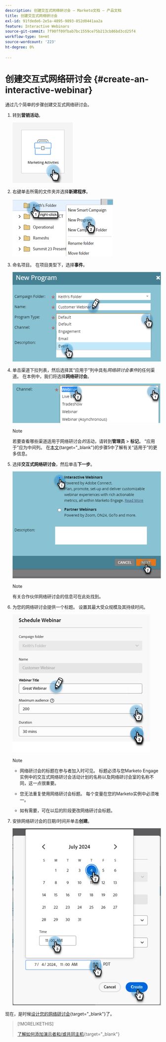 ```yaml
---
description: 创建交互式网络研讨会 — Marketo文档 — 产品文档
title: 创建交互式网络研讨会
exl-id: 91fdede6-2e5a-4895-9893-852d0441aa2a
feature: Interactive Webinars
source-git-commit: 7f90ff09fbab7bc1559ce75b213cb86bd3cd25f4
workflow-type: tm+mt
source-wordcount: '223'
ht-degree: 0%

---
```


# 创建交互式网络研讨会 {#create-an-interactive-webinar}

通过几个简单的步骤创建交互式网络研讨会。

1. 转到&#x200B;**营销活动**。

   ![](assets/create-an-interactive-webinar-1.png)

1. 右键单击所需的文件夹并选择&#x200B;**新建程序**。

   ![](assets/create-an-interactive-webinar-2.png)

1. 命名项目。 在项目类型下，选择&#x200B;**事件**。

   ![](assets/create-an-interactive-webinar-3.png)

1. 单击渠道下拉列表，然后选择其“应用于”列中具有&#x200B;_网络研讨会事件_&#x200B;的任何渠道。 在本例中，我们将选择&#x200B;**网络研讨会**。

   ![](assets/create-an-interactive-webinar-4.png)

   >[!NOTE]
   >
   >若要查看哪些渠道适用于网络研讨会&#x200B;_的_&#x200B;活动，请转到&#x200B;**管理员** > **标记**。 “应用于”应为中间列。 在[本文](/help/marketo/product-docs/administration/tags/create-a-program-channel.md){target="_blank"}的步骤5中了解有关“适用于”的更多信息。

1. 选择&#x200B;**交互式网络研讨会**，然后单击&#x200B;**下一步**。

   ![](assets/create-an-interactive-webinar-5.png)

   >[!NOTE]
   >
   >有关合作伙伴网络研讨会的信息可在此处找到。

1. 为您的网络研讨会提供一个标题。 设置其最大受众规模及其持续时间。

   ![](assets/create-an-interactive-webinar-6.png)

   >[!NOTE]
   >
   >* 网络研讨会的标题在参与者加入时可见。 标题必须与您Marketo Engage实例中的交互式网络研讨会活动计划的名称以及网络研讨会室的名称不同，这一点很重要。
   >
   >* 您无法重复使用网络研讨会标题。 每个变量在您的Marketo实例中必须唯一。
   >
   >* 如有需要，可在以后的阶段更改网络研讨会标题。

1. 安排网络研讨会的日期/时间并单击&#x200B;**创建**。

   ![](assets/create-an-interactive-webinar-7.png)

<p>

现在，是时候[设计您的网络研讨会](/help/marketo/product-docs/demand-generation/events/interactive-webinars/designing-interactive-webinars.md){target="_blank"}了。

>[!MORELIKETHIS]
>
>[了解如何添加演示者和/或共同主机](/help/marketo/product-docs/demand-generation/events/interactive-webinars/add-a-webinar-team.md){target="_blank"}

